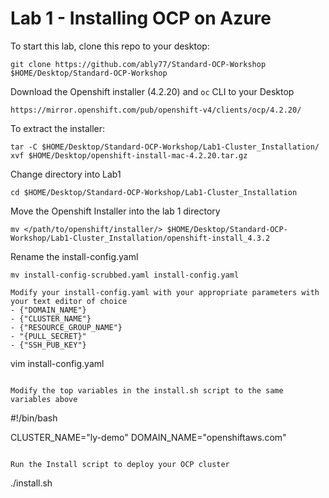 # Lab 1 - Installing OCP on Azure

To start this lab, clone this repo to your desktop:
```
git clone https://github.com/ably77/Standard-OCP-Workshop $HOME/Desktop/Standard-OCP-Workshop
```

Download the Openshift installer (4.2.20) and `oc` CLI to your Desktop
```
https://mirror.openshift.com/pub/openshift-v4/clients/ocp/4.2.20/
```

To extract the installer:
```
tar -C $HOME/Desktop/Standard-OCP-Workshop/Lab1-Cluster_Installation/ xvf $HOME/Desktop/openshift-install-mac-4.2.20.tar.gz
```

Change directory into Lab1
```
cd $HOME/Desktop/Standard-OCP-Workshop/Lab1-Cluster_Installation
```

Move the Openshift Installer into the lab 1 directory
```
mv </path/to/openshift/installer/> $HOME/Desktop/Standard-OCP-Workshop/Lab1-Cluster_Installation/openshift-install_4.3.2
```

Rename the install-config.yaml
```
mv install-config-scrubbed.yaml install-config.yaml

Modify your install-config.yaml with your appropriate parameters with your text editor of choice
- {"DOMAIN_NAME"}
- {"CLUSTER_NAME"}
- {"RESOURCE_GROUP_NAME"}
- "{PULL_SECRET}"
- {"SSH_PUB_KEY"}

```
vim install-config.yaml
```

Modify the top variables in the install.sh script to the same variables above
```
#!/bin/bash

CLUSTER_NAME="ly-demo"
DOMAIN_NAME="openshiftaws.com"
```

Run the Install script to deploy your OCP cluster
```
./install.sh
```
